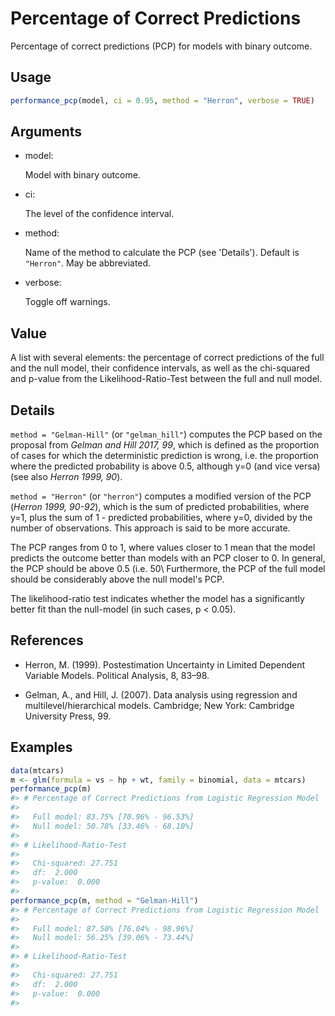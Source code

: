 # Percentage of Correct Predictions

Percentage of correct predictions (PCP) for models with binary outcome.

## Usage

``` r
performance_pcp(model, ci = 0.95, method = "Herron", verbose = TRUE)
```

## Arguments

- model:

  Model with binary outcome.

- ci:

  The level of the confidence interval.

- method:

  Name of the method to calculate the PCP (see 'Details'). Default is
  `"Herron"`. May be abbreviated.

- verbose:

  Toggle off warnings.

## Value

A list with several elements: the percentage of correct predictions of
the full and the null model, their confidence intervals, as well as the
chi-squared and p-value from the Likelihood-Ratio-Test between the full
and null model.

## Details

`method = "Gelman-Hill"` (or `"gelman_hill"`) computes the PCP based on
the proposal from *Gelman and Hill 2017, 99*, which is defined as the
proportion of cases for which the deterministic prediction is wrong,
i.e. the proportion where the predicted probability is above 0.5,
although y=0 (and vice versa) (see also *Herron 1999, 90*).

`method = "Herron"` (or `"herron"`) computes a modified version of the
PCP (*Herron 1999, 90-92*), which is the sum of predicted probabilities,
where y=1, plus the sum of 1 - predicted probabilities, where y=0,
divided by the number of observations. This approach is said to be more
accurate.

The PCP ranges from 0 to 1, where values closer to 1 mean that the model
predicts the outcome better than models with an PCP closer to 0. In
general, the PCP should be above 0.5 (i.e. 50\\ Furthermore, the PCP of
the full model should be considerably above the null model's PCP.

The likelihood-ratio test indicates whether the model has a
significantly better fit than the null-model (in such cases, p \< 0.05).

## References

- Herron, M. (1999). Postestimation Uncertainty in Limited Dependent
  Variable Models. Political Analysis, 8, 83–98.

- Gelman, A., and Hill, J. (2007). Data analysis using regression and
  multilevel/hierarchical models. Cambridge; New York: Cambridge
  University Press, 99.

## Examples

``` r
data(mtcars)
m <- glm(formula = vs ~ hp + wt, family = binomial, data = mtcars)
performance_pcp(m)
#> # Percentage of Correct Predictions from Logistic Regression Model
#> 
#>   Full model: 83.75% [70.96% - 96.53%]
#>   Null model: 50.78% [33.46% - 68.10%]
#> 
#> # Likelihood-Ratio-Test
#> 
#>   Chi-squared: 27.751
#>   df:  2.000
#>   p-value:  0.000
#> 
performance_pcp(m, method = "Gelman-Hill")
#> # Percentage of Correct Predictions from Logistic Regression Model
#> 
#>   Full model: 87.50% [76.04% - 98.96%]
#>   Null model: 56.25% [39.06% - 73.44%]
#> 
#> # Likelihood-Ratio-Test
#> 
#>   Chi-squared: 27.751
#>   df:  2.000
#>   p-value:  0.000
#> 
```

